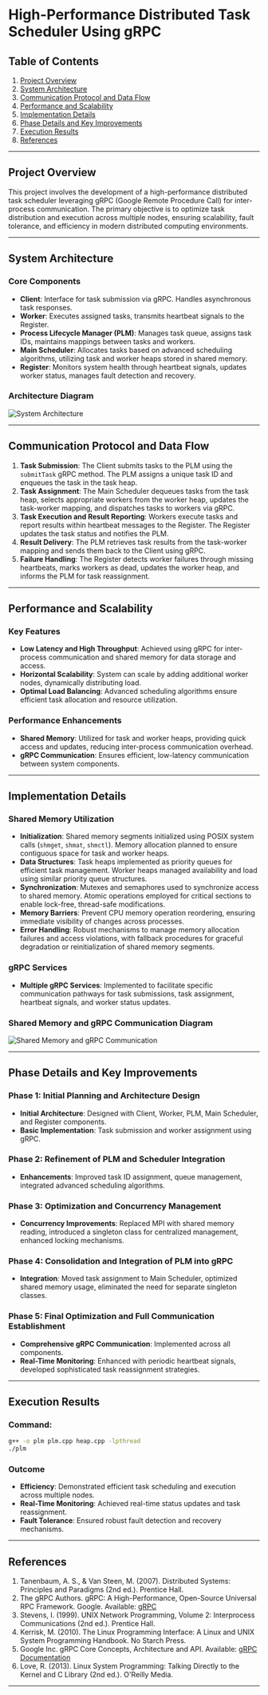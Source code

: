 # High-Performance Distributed Task Scheduler Using gRPC

## Table of Contents
1. [Project Overview](#project-overview)
2. [System Architecture](#system-architecture)
3. [Communication Protocol and Data Flow](#communication-protocol-and-data-flow)
4. [Performance and Scalability](#performance-and-scalability)
5. [Implementation Details](#implementation-details)
6. [Phase Details and Key Improvements](#phase-details-and-key-improvements)
7. [Execution Results](#execution-results)
8. [References](#references)

---

## Project Overview
This project involves the development of a high-performance distributed task scheduler leveraging gRPC (Google Remote Procedure Call) for inter-process communication. The primary objective is to optimize task distribution and execution across multiple nodes, ensuring scalability, fault tolerance, and efficiency in modern distributed computing environments.

---

## System Architecture
### Core Components
- **Client**: Interface for task submission via gRPC. Handles asynchronous task responses.
- **Worker**: Executes assigned tasks, transmits heartbeat signals to the Register.
- **Process Lifecycle Manager (PLM)**: Manages task queue, assigns task IDs, maintains mappings between tasks and workers.
- **Main Scheduler**: Allocates tasks based on advanced scheduling algorithms, utilizing task and worker heaps stored in shared memory.
- **Register**: Monitors system health through heartbeat signals, updates worker status, manages fault detection and recovery.

### Architecture Diagram
![System Architecture](https://lucid.app/lucidchart/ca5e9169-b038-400b-8eb4-76e449eccb24/edit?viewport_loc=-1047%2C138%2C4419%2C2392%2C0_0&invitationId=inv_58301903-06af-4a2a-83be-d0cdd904016b)

---

## Communication Protocol and Data Flow
1. **Task Submission**: The Client submits tasks to the PLM using the `submitTask` gRPC method. The PLM assigns a unique task ID and enqueues the task in the task heap.
2. **Task Assignment**: The Main Scheduler dequeues tasks from the task heap, selects appropriate workers from the worker heap, updates the task-worker mapping, and dispatches tasks to workers via gRPC.
3. **Task Execution and Result Reporting**: Workers execute tasks and report results within heartbeat messages to the Register. The Register updates the task status and notifies the PLM.
4. **Result Delivery**: The PLM retrieves task results from the task-worker mapping and sends them back to the Client using gRPC.
5. **Failure Handling**: The Register detects worker failures through missing heartbeats, marks workers as dead, updates the worker heap, and informs the PLM for task reassignment.

---

## Performance and Scalability
### Key Features
- **Low Latency and High Throughput**: Achieved using gRPC for inter-process communication and shared memory for data storage and access.
- **Horizontal Scalability**: System can scale by adding additional worker nodes, dynamically distributing load.
- **Optimal Load Balancing**: Advanced scheduling algorithms ensure efficient task allocation and resource utilization.

### Performance Enhancements
- **Shared Memory**: Utilized for task and worker heaps, providing quick access and updates, reducing inter-process communication overhead.
- **gRPC Communication**: Ensures efficient, low-latency communication between system components.

---

## Implementation Details
### Shared Memory Utilization
- **Initialization**: Shared memory segments initialized using POSIX system calls (`shmget`, `shmat`, `shmctl`). Memory allocation planned to ensure contiguous space for task and worker heaps.
- **Data Structures**: Task heaps implemented as priority queues for efficient task management. Worker heaps managed availability and load using similar priority queue structures.
- **Synchronization**: Mutexes and semaphores used to synchronize access to shared memory. Atomic operations employed for critical sections to enable lock-free, thread-safe modifications.
- **Memory Barriers**: Prevent CPU memory operation reordering, ensuring immediate visibility of changes across processes.
- **Error Handling**: Robust mechanisms to manage memory allocation failures and access violations, with fallback procedures for graceful degradation or reinitialization of shared memory segments.

### gRPC Services
- **Multiple gRPC Services**: Implemented to facilitate specific communication pathways for task submissions, task assignment, heartbeat signals, and worker status updates.

### Shared Memory and gRPC Communication Diagram
![Shared Memory and gRPC Communication](https://lucid.app/lucidchart/ca5e9169-b038-400b-8eb4-76e449eccb24/edit?viewport_loc=-1047%2C138%2C4419%2C2392%2C0_0&invitationId=inv_58301903-06af-4a2a-83be-d0cdd904016b)

---

## Phase Details and Key Improvements
### Phase 1: Initial Planning and Architecture Design
- **Initial Architecture**: Designed with Client, Worker, PLM, Main Scheduler, and Register components.
- **Basic Implementation**: Task submission and worker assignment using gRPC.

### Phase 2: Refinement of PLM and Scheduler Integration
- **Enhancements**: Improved task ID assignment, queue management, integrated advanced scheduling algorithms.

### Phase 3: Optimization and Concurrency Management
- **Concurrency Improvements**: Replaced MPI with shared memory reading, introduced a singleton class for centralized management, enhanced locking mechanisms.

### Phase 4: Consolidation and Integration of PLM into gRPC
- **Integration**: Moved task assignment to Main Scheduler, optimized shared memory usage, eliminated the need for separate singleton classes.

### Phase 5: Final Optimization and Full Communication Establishment
- **Comprehensive gRPC Communication**: Implemented across all components.
- **Real-Time Monitoring**: Enhanced with periodic heartbeat signals, developed sophisticated task reassignment strategies.

---

## Execution Results
### Command:
```sh
g++ -o plm plm.cpp heap.cpp -lpthread
./plm
```

### Outcome
- **Efficiency**: Demonstrated efficient task scheduling and execution across multiple nodes.
- **Real-Time Monitoring**: Achieved real-time status updates and task reassignment.
- **Fault Tolerance**: Ensured robust fault detection and recovery mechanisms.

---

## References
1. Tanenbaum, A. S., & Van Steen, M. (2007). Distributed Systems: Principles and Paradigms (2nd ed.). Prentice Hall.
2. The gRPC Authors. gRPC: A High-Performance, Open-Source Universal RPC Framework. Google. Available: [gRPC](https://grpc.io/)
3. Stevens, I. (1999). UNIX Network Programming, Volume 2: Interprocess Communications (2nd ed.). Prentice Hall.
4. Kerrisk, M. (2010). The Linux Programming Interface: A Linux and UNIX System Programming Handbook. No Starch Press.
5. Google Inc. gRPC Core Concepts, Architecture and API. Available: [gRPC Documentation](https://grpc.io/docs/guides/)
6. Love, R. (2013). Linux System Programming: Talking Directly to the Kernel and C Library (2nd ed.). O'Reilly Media.

---

